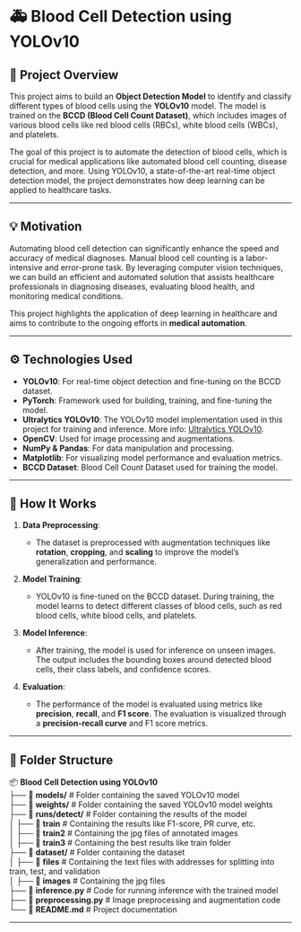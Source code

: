 # 🚑 **Blood Cell Detection using YOLOv10**

## 📖 **Project Overview**
This project aims to build an **Object Detection Model** to identify and classify different types of blood cells using the **YOLOv10** model. The model is trained on the **BCCD (Blood Cell Count Dataset)**, which includes images of various blood cells like red blood cells (RBCs), white blood cells (WBCs), and platelets.

The goal of this project is to automate the detection of blood cells, which is crucial for medical applications like automated blood cell counting, disease detection, and more. Using YOLOv10, a state-of-the-art real-time object detection model, the project demonstrates how deep learning can be applied to healthcare tasks.

---

## 💡 **Motivation**
Automating blood cell detection can significantly enhance the speed and accuracy of medical diagnoses. Manual blood cell counting is a labor-intensive and error-prone task. By leveraging computer vision techniques, we can build an efficient and automated solution that assists healthcare professionals in diagnosing diseases, evaluating blood health, and monitoring medical conditions.

This project highlights the application of deep learning in healthcare and aims to contribute to the ongoing efforts in **medical automation**.

---

## ⚙️ **Technologies Used**
- **YOLOv10**: For real-time object detection and fine-tuning on the BCCD dataset.
- **PyTorch**: Framework used for building, training, and fine-tuning the model.
- **Ultralytics YOLOv10**: The YOLOv10 model implementation used in this project for training and inference. More info: [Ultralytics YOLOv10](https://github.com/ultralytics/yolov5).
- **OpenCV**: Used for image processing and augmentations.
- **NumPy & Pandas**: For data manipulation and processing.
- **Matplotlib**: For visualizing model performance and evaluation metrics.
- **BCCD Dataset**: Blood Cell Count Dataset used for training the model.

---

## 🚀 **How It Works**

1. **Data Preprocessing**:
   - The dataset is preprocessed with augmentation techniques like **rotation**, **cropping**, and **scaling** to improve the model’s generalization and performance.
   
2. **Model Training**:
   - YOLOv10 is fine-tuned on the BCCD dataset. During training, the model learns to detect different classes of blood cells, such as red blood cells, white blood cells, and platelets.
   
3. **Model Inference**:
   - After training, the model is used for inference on unseen images. The output includes the bounding boxes around detected blood cells, their class labels, and confidence scores.
   
4. **Evaluation**:
   - The performance of the model is evaluated using metrics like **precision**, **recall**, and **F1 score**. The evaluation is visualized through a **precision-recall curve** and F1 score metrics.

---

## 📂 **Folder Structure**

📦 **Blood Cell Detection using YOLOv10**  
├── 📂 **models/**                 # Folder containing the saved YOLOv10 model  
├── 📂 **weights/**                # Folder containing the saved YOLOv10 model weights  
├── 📂 **runs/detect/**            # Folder containing the results of the model  
│   ├── 📂 **train**               # Containing the results like F1-score, PR curve, etc.  
│   ├── 📂 **train2**              # Containing the jpg files of annotated images  
│   ├── 📂 **train3**              # Containing the best results like train folder  
├── 📂 **dataset/**                # Folder containing the dataset  
│   ├── 📂 **files**               # Containing the text files with addresses for splitting into train, test, and validation  
│   ├── 📂 **images**              # Containing the jpg files  
├── 📜 **inference.py**            # Code for running inference with the trained model  
├── 📜 **preprocessing.py**        # Image preprocessing and augmentation code  
└── 📜 **README.md**               # Project documentation  


---



